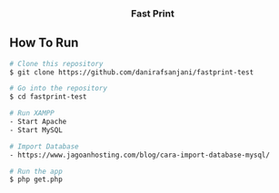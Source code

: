 <h3 align="center">Fast Print</h3>

## How To Run
```bash
# Clone this repository
$ git clone https://github.com/danirafsanjani/fastprint-test

# Go into the repository
$ cd fastprint-test

# Run XAMPP
- Start Apache
- Start MySQL

# Import Database
- https://www.jagoanhosting.com/blog/cara-import-database-mysql/

# Run the app
$ php get.php
```
